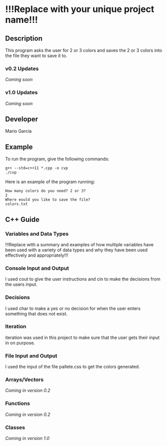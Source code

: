 # !!!Replace with your unique project name!!!

## Description

This program asks the user for 2 or 3 colors and saves the 2 or 3 colors into the file they want to save it to. 
### v0.2 Updates

*Coming soon*

### v1.0 Updates

*Coming soon*


## Developer

Mario Garcia

## Example

To run the program, give the following commands:

```
g++ --std=c++11 *.cpp -o cvp
./cvp
```

Here is an example of the program running:

```
How many colors do you need? 2 or 3?
2
Where eould you like to save the file?
colors.txt

```

## C++ Guide

### Variables and Data Types

!!!Replace with a summary and examples of how multiple variables have been used with a variety of data types and why they have been used effectively and appropriately!!!

### Console Input and Output

I used cout to give the user instructions and cin to make the decisions from the users input.

### Decisions

I used char to make a yes or no decision for when the user enters something that does not exist. 

### Iteration

iteration was used in this project to make sure that the user gets their input in on purpose. 

### File Input and Output

I used the input of the file pallete.css to get the colors generated. 
### Arrays/Vectors

*Coming in version 0.2*

### Functions

*Coming in version 0.2*

### Classes

*Coming in version 1.0*
